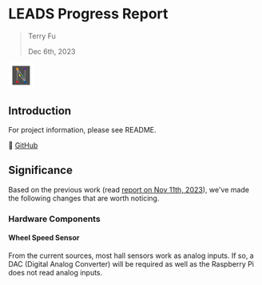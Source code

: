 # LEADS Progress Report

> Terry Fu
>
> Dec 6th, 2023

<img src="../assets/logo.png" alt="logo" style="zoom:5%;" />

## Introduction

For project information, please see README.

:link: [GitHub](https://github.com/ProjectNeura/LEADS)

## Significance

Based on the previous work (read [report on Nov 11th, 2023](2023-11-20.md)), we've made the following changes that are worth noticing.

### Hardware Components

#### Wheel Speed Sensor

From the current sources, most hall sensors work as analog inputs. If so, a DAC (Digital Analog Converter) will be required as well as the Raspberry Pi does not read analog inputs. 
